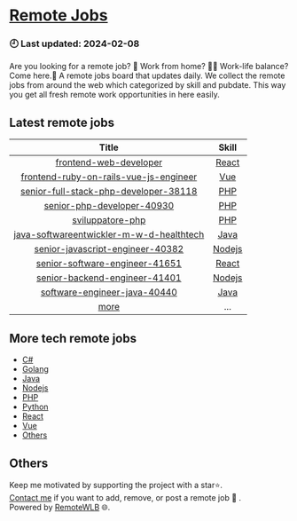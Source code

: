 # [Remote Jobs](https://github.com/RemoteWLB/remote-jobs)  
### 🕘 Last updated: 2024-02-08  
Are you looking for a remote job? 💼 Work from home? 👩‍💻 Work-life balance?  
Come here.🎁 A remote jobs board that updates daily. We collect the remote jobs from around the web which categorized by skill and pubdate. This way you get all fresh remote work opportunities in here easily.  
  
## Latest remote jobs  
| Title | Skill |  
|:-----:|:-----:|  
| [frontend-web-developer](https://github.com/RemoteWLB/remote-jobs/tree/main/jobs/React/2024-02/frontend-web-developer) | [React](https://github.com/RemoteWLB/remote-jobs/tree/main/jobs/React/) |  
| [frontend-ruby-on-rails-vue-js-engineer](https://github.com/RemoteWLB/remote-jobs/tree/main/jobs/Vue/2024-02/frontend-ruby-on-rails-vue-js-engineer) | [Vue](https://github.com/RemoteWLB/remote-jobs/tree/main/jobs/Vue/) |  
| [senior-full-stack-php-developer-38118](https://github.com/RemoteWLB/remote-jobs/tree/main/jobs/PHP/2024-02/senior-full-stack-php-developer-38118) | [PHP](https://github.com/RemoteWLB/remote-jobs/tree/main/jobs/PHP/) |  
| [senior-php-developer-40930](https://github.com/RemoteWLB/remote-jobs/tree/main/jobs/PHP/2024-02/senior-php-developer-40930) | [PHP](https://github.com/RemoteWLB/remote-jobs/tree/main/jobs/PHP/) |  
| [sviluppatore-php](https://github.com/RemoteWLB/remote-jobs/tree/main/jobs/PHP/2024-02/sviluppatore-php) | [PHP](https://github.com/RemoteWLB/remote-jobs/tree/main/jobs/PHP/) |  
| [java-softwareentwickler-m-w-d-healthtech](https://github.com/RemoteWLB/remote-jobs/tree/main/jobs/Java/2024-02/java-softwareentwickler-m-w-d-healthtech) | [Java](https://github.com/RemoteWLB/remote-jobs/tree/main/jobs/Java/) |  
| [senior-javascript-engineer-40382](https://github.com/RemoteWLB/remote-jobs/tree/main/jobs/Nodejs/2024-02/senior-javascript-engineer-40382) | [Nodejs](https://github.com/RemoteWLB/remote-jobs/tree/main/jobs/Nodejs/) |  
| [senior-software-engineer-41651](https://github.com/RemoteWLB/remote-jobs/tree/main/jobs/React/2024-02/senior-software-engineer-41651) | [React](https://github.com/RemoteWLB/remote-jobs/tree/main/jobs/React/) |  
| [senior-backend-engineer-41401](https://github.com/RemoteWLB/remote-jobs/tree/main/jobs/Nodejs/2024-02/senior-backend-engineer-41401) | [Nodejs](https://github.com/RemoteWLB/remote-jobs/tree/main/jobs/Nodejs/) |  
| [software-engineer-java-40440](https://github.com/RemoteWLB/remote-jobs/tree/main/jobs/Java/2024-02/software-engineer-java-40440) | [Java](https://github.com/RemoteWLB/remote-jobs/tree/main/jobs/Java/) |  
| [more](https://github.com/RemoteWLB/remote-jobs/tree/main/jobs) | ... |  
## More tech remote jobs  
* [C#](https://github.com/RemoteWLB/remote-jobs/tree/main/jobs/C%23)  
* [Golang](https://github.com/RemoteWLB/remote-jobs/tree/main/jobs/Golang)   
* [Java](https://github.com/RemoteWLB/remote-jobs/tree/main/jobs/Java)   
* [Nodejs](https://github.com/RemoteWLB/remote-jobs/tree/main/jobs/Nodejs)   
* [PHP](https://github.com/RemoteWLB/remote-jobs/tree/main/jobs/PHP)   
* [Python](https://github.com/RemoteWLB/remote-jobs/tree/main/jobs/Python)   
* [React](https://github.com/RemoteWLB/remote-jobs/tree/main/jobs/React)   
* [Vue](https://github.com/RemoteWLB/remote-jobs/tree/main/jobs/Vue)   
* [Others](https://github.com/RemoteWLB/remote-jobs/tree/main/jobs/Others)  
## Others  
Keep me motivated by supporting the project with a star⭐.  
[Contact me](https://remotewlb.com/about) if you want to add, remove, or post a remote job 💼 .  
Powered by [RemoteWLB](https://remotewlb.com) 🌐.

